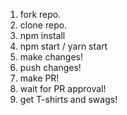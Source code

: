 1. fork repo.
2. clone repo.
3. npm install
4. npm start / yarn start
5. make changes!
6. push changes!
7. make PR!
8. wait for PR approval!
9. get T-shirts and swags!
